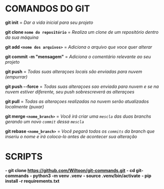 # COMANDOS DO GIT

**git init** = _Dar a vida inicial para seu projeto_

**git clone `nome do repositório`** = _Realiza um clone de um repositório dentro da sua máquina_ 

**git add `<nome dos arquivos>`** = _Adiciona o arquivo que voce quer alterar_

**git commit -m "mensagem"** = _Adiciona o comentário relevante ao seu projeto_

**git push** = _Todas suas alteraçoes locais são enviadas para nuvem (empurrar)_

**git push --force** = _Todas suas alteraçoes sao enviada para nuvem e se na nuvem estiver diferente, seu push sobrescreverá as alteraçoes_

**git pull** = _Todas as alteraçoes realizadas na nuvem serão atualizados localmente (puxar)_

**git merge `<nome_branch>`** = _Você irá criar uma `mescla` das duas branchs gerando um novo `commit` dessa `mescla`_

**git rebase `<nome_branch>`** = _Você pegará todos os `commits` da branch que inseriu o nome e irá coloca-lo antes de acontecer sua alteração_

# SCRIPTS

**- git clone https://github.com/Wiltoon/git-commands.git**
**- cd git-commands**
**- python3 -m venv .venv**
**- source .venv/bin/activate**
**- pip install -r requirements.txt**